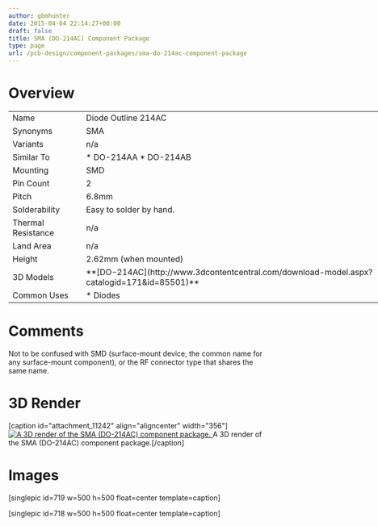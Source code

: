 ```yaml
---
author: gbmhunter
date: 2015-04-04 22:14:27+00:00
draft: false
title: SMA (DO-214AC) Component Package
type: page
url: /pcb-design/component-packages/sma-do-214ac-component-package
---
```


# Overview

<table style="width: 800px;" ><tbody ><tr >
<td >Name
</td>
<td >Diode Outline 214AC
</td></tr><tr >
<td >Synonyms
</td>
<td >SMA
</td></tr><tr >
<td >Variants
</td>
<td >n/a
</td></tr><tr >
<td >Similar To
</td>
<td >  * DO-214AA  * DO-214AB
</td></tr><tr >
<td >Mounting
</td>
<td >SMD
</td></tr><tr >
<td >Pin Count
</td>
<td >2
</td></tr><tr >
<td >Pitch
</td>
<td >6.8mm
</td></tr><tr >
<td >Solderability
</td>
<td >Easy to solder by hand.
</td></tr><tr >
<td >Thermal Resistance
</td>
<td >n/a
</td></tr><tr >
<td >Land Area
</td>
<td >n/a
</td></tr><tr >
<td >Height
</td>
<td >2.62mm (when mounted)
</td></tr><tr >
<td >3D Models
</td>
<td >**[DO-214AC](http://www.3dcontentcentral.com/download-model.aspx?catalogid=171&id=85501)**
</td></tr><tr >
<td >Common Uses
</td>
<td >  * Diodes
</td></tr></tbody></table>

# Comments

Not to be confused with SMD (surface-mount device, the common name for any surface-mount component), or the RF connector type that shares the same name.

# 3D Render

[caption id="attachment_11242" align="aligncenter" width="356"][![A 3D render of the SMA (DO-214AC) component package.](http://blog.mbedded.ninja/wp-content/uploads/2015/04/sma-do-214ac-component-package-3d-render.jpg)
](http://blog.mbedded.ninja/wp-content/uploads/2015/04/sma-do-214ac-component-package-3d-render.jpg) A 3D render of the SMA (DO-214AC) component package.[/caption]

# Images

[singlepic id=719 w=500 h=500 float=center template=caption]

[singlepic id=718 w=500 h=500 float=center template=caption]
